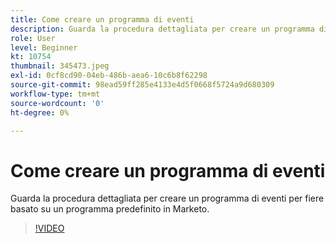 ```yaml
---
title: Come creare un programma di eventi
description: Guarda la procedura dettagliata per creare un programma di eventi per fiere basato su un programma predefinito in Marketo.
role: User
level: Beginner
kt: 10754
thumbnail: 345473.jpeg
exl-id: 0cf8cd90-04eb-486b-aea6-10c6b8f62298
source-git-commit: 98ead59ff285e4133e4d5f0668f5724a9d680309
workflow-type: tm+mt
source-wordcount: '0'
ht-degree: 0%

---
```


# Come creare un programma di eventi

Guarda la procedura dettagliata per creare un programma di eventi per fiere basato su un programma predefinito in Marketo.

>[!VIDEO](https://video.tv.adobe.com/v/345473/?quality=12&learn=on)
